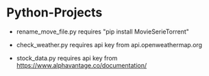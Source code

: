 # Python-Projects
- rename_move_file.py requires "pip install MovieSerieTorrent"
  
- check_weather.py requires api key from api.openweathermap.org

- stock_data.py requires api key from https://www.alphavantage.co/documentation/
